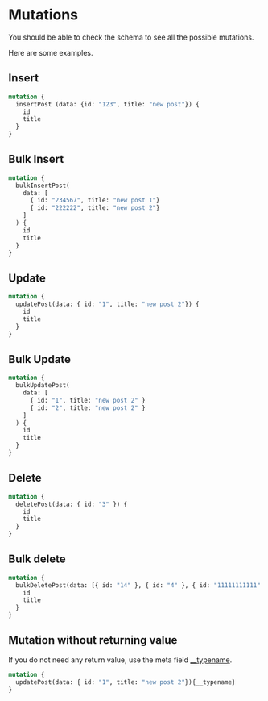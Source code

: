 # Mutations

You should be able to check the schema to see all the possible mutations. 

Here are some examples.

## Insert
```graphql
mutation {
  insertPost (data: {id: "123", title: "new post"}) {
    id
    title
  }
}
```

## Bulk Insert
```graphql
mutation {
  bulkInsertPost(
    data: [
      { id: "234567", title: "new post 1"}
      { id: "222222", title: "new post 2"}
    ]
  ) {
    id
    title
  }
}
```

## Update
```graphql
mutation {
  updatePost(data: { id: "1", title: "new post 2"}) {
    id
    title
  }
}
```

## Bulk Update
```graphql
mutation {
  bulkUpdatePost(
    data: [
      { id: "1", title: "new post 2" }
      { id: "2", title: "new post 2" }
    ]
  ) {
    id
    title
  }
}
```

## Delete
```graphql
mutation {
  deletePost(data: { id: "3" }) {
    id
    title
  }
}
```

## Bulk delete
```graphql
mutation {
  bulkDeletePost(data: [{ id: "14" }, { id: "4" }, { id: "11111111111" }]) {
    id
    title
  }
}
```

## Mutation without returning value
If you do not need any return value, use the meta field [__typename](https://graphql.org/learn/schema/).

```graphql
mutation {
  updatePost(data: { id: "1", title: "new post 2"}){__typename}
}
```
